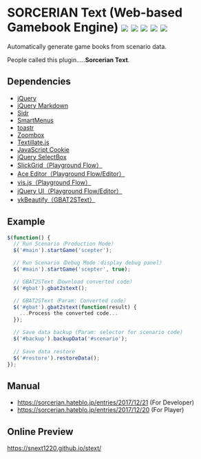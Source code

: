 # SORCERIAN Text (Web-based Gamebook Engine) [![](https://img.shields.io/github/v/release/snext1220/stext)](https://www.web-deli.com/sorcerian/text/) [![](https://img.shields.io/github/repo-size/snext1220/stext)](https://snext1220.github.io/stext/) [![](https://img.shields.io/github/last-commit/snext1220/stext)](https://github.com/snext1220/stext/commits/master) [![](https://img.shields.io/github/release-date/snext1220/stext)](https://github.com/snext1220/stext/releases) [![](https://img.shields.io/twitter/follow/snext1220?label=Follow)](https://twitter.com/snext1220)

Automatically generate game books from scenario data.

People called this plugin.....**Sorcerian Text**.

## Dependencies

- [jQuery](https://jquery.com/)
- [jQuery Markdown](https://github.com/taknakamu/jquery-markdown)
- [Sidr](https://www.berriart.com/sidr/)
- [SmartMenus](https://www.smartmenus.org/)
- [toastr](https://github.com/CodeSeven/toastr)
- [Zoombox](http://grafikart.github.io/Zoombox/)
- [Textillate.js](https://textillate.js.org/)
- [JavaScript Cookie](https://github.com/js-cookie/js-cookie)
- [jQuery SelectBox](https://github.com/marcj/jquery-selectBox)
- [SlickGrid（Playground Flow）](https://slickgrid.net/)
- [Ace Editor（Playground Flow/Editor）](https://ace.c9.io/)
- [vis.js（Playground Flow）](https://visjs.org/)
- [jQuery UI（Playground Flow/Editor）](https://jqueryui.com/)
- [vkBeautify（GBAT2SText）](https://github.com/vkiryukhin/vkBeautify)

## Example

```javascript
$(function() {
  // Run Scenario（Production Mode）
  $('#main').startGame('scepter');

  // Run Scenario（Debug Mode：display debug panel）
  $('#main').startGame('scepter', true);

  // GBAT2SText（Download converted code）
  $('#gbat').gbat2stext();

  // GBAT2SText（Param: Converted code）
  $('#gbat').gbat2stext(function(result) {
    ...Process the converted code...
  });

  // Save data backup (Param: selector for scenario code)
  $('#backup').backupData('#scenario');
  
  // Save data restore
  $('#restore').restoreData();
});
```

## Manual

+ https://sorcerian.hateblo.jp/entries/2017/12/21 (For Developer)
+ https://sorcerian.hateblo.jp/entries/2017/12/20 (For Player)

## Online Preview

https://snext1220.github.io/stext/

